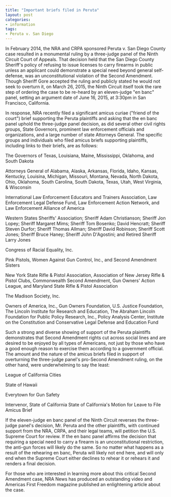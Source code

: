```yaml
---
title: "Important briefs filed in Peruta"
layout: post
categories:
- information
tags:
- Peruta v. San Diego
---
```


In February 2014, the NRA and CRPA sponsored Peruta v. San Diego County case resulted in a monumental ruling by a three-judge panel of the Ninth Circuit Court of Appeals. That decision held that the San Diego County Sheriff's policy of refusing to issue licenses to carry firearms in public unless an applicant could demonstrate a special need beyond general self-defense, was an unconstitutional violation of the Second Amendment. Though Sheriff Gore accepted the ruling and publicly stated he would not seek to overturn it, on March 26, 2015, the Ninth Circuit itself took the rare step of ordering the case to be re-heard by an eleven-judge "en banc" panel, setting an argument date of June 16, 2015, at 3:30pm in San Francisco, California.

In response, NRA recently filed a significant amicus curiae ("friend of the court") brief supporting the Peruta plaintiffs and asking that the en banc panel uphold the three-judge panel decision, as did several other civil rights groups, State Governors, prominent law enforcement officials and organizations, and a large number of state Attorneys General. The specific groups and individuals who filed amicus briefs supporting plaintiffs, including links to their briefs, are as follows:

The Governors of Texas, Louisiana, Maine, Mississippi, Oklahoma, and South Dakota

Attorneys General of Alabama, Alaska, Arkansas, Florida, Idaho, Kansas, Kentucky, Louisina, Michigan, Missouri, Montana, Nevada, North Dakota, Ohio, Oklahoma, South Carolina, South Dakota, Texas, Utah, West Virginia, & Wisconsin

International Law Enforcement Educators and Trainers Association, Law Enforcement Legal Defense Fund, Law Enforcement Action Network, and Law Enforcement Alliance of America

Western States Sheriffs' Association; Sheriff Adam Christianson; Sheriff Jon Lopey; Sheriff Margaret Mims; Sheriff Tom Bosenko; David Hencratt; Sheriff Steven Durfor; Sheriff Thomas Allman; Sheriff David Robinson; Sheriff Scott Jones; Sheriff Bruce Haney; Sheriff John D'Agostini; and Retired Sheriff Larry Jones

Congress of Racial Equality, Inc.

Pink Pistols, Women Against Gun Control, Inc., and Second Amendment Sisters

New York State Rifle & Pistol Association, Association of New Jersey Rifle & Pistol Clubs, Commonwealth Second Amendment, Gun Owners' Action League, and Maryland State Rifle & Pistol Association

The Madison Society, Inc.

Owners of America, Inc., Gun Owners Foundation, U.S. Justice Foundation, The Lincoln Institute for Research and Education, The Abraham Lincoln Foundation for Public Policy Research, Inc., Policy Analysis Center, Institute on the Constitution and Conservative Legal Defense and Education Fund

Such a strong and diverse showing of support of the Peruta plaintiffs demonstrates that Second Amendment rights cut across social lines and are desired to be enjoyed by all types of Americans, not just by those who have a good enough reason to exercise them according to a government official. The amount and the nature of the amicus briefs filed in support of overturning the three-judge panel's pro-Second Amendment ruling, on the other hand, were underwhelming to say the least:

League of California Cities

State of Hawaii

Everytown for Gun Safety

Intervenor, State of California State of California's Motion for Leave to File Amicus Brief

If the eleven-judge en banc panel of the Ninth Circuit reverses the three-judge panel's decision, Mr. Peruta and the other plaintiffs, with continued support from the NRA, CRPA, and their legal teams, will petition the U.S. Supreme Court for review. If the en banc panel affirms the decision that requiring a special need to carry a firearm is an unconstitutional restriction, the anti-gun forces will likely do the same. So no matter what happens as a result of the rehearing en banc, Peruta will likely not end here, and will only end when the Supreme Court either declines to rehear it or rehears it and renders a final decision.

For those who are interested in learning more about this critical Second Amendment case, NRA News has produced an outstanding video and Americas First Freedom magazine published an enlightening article about the case.
